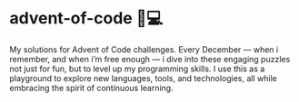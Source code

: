 # advent-of-code 🎄💻

My solutions for Advent of Code challenges.
Every December — when i remember, and when i’m free enough — i dive into these engaging puzzles not just for fun, but to level up my programming skills.
I use this as a playground to explore new languages, tools, and technologies, all while embracing the spirit of continuous learning.
